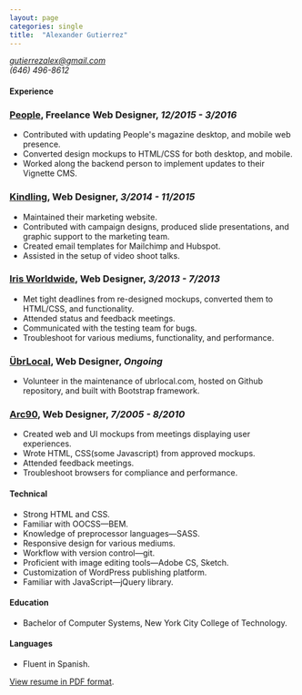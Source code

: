 ```yaml
---
layout: page
categories: single
title:  "Alexander Gutierrez"
---
```


<address>
    <a href="mailto:gutierrezalex@gmail.com;">gutierrezalex@gmail.com</a><br>
    (646) 496-8612<br>
</address>

#### Experience

### [People](http://people.com/), Freelance Web Designer, *12/2015 - 3/2016*

- Contributed with updating People's magazine desktop, and mobile web presence.
- Converted design mockups to HTML/CSS for both desktop, and mobile.
- Worked along the backend person to implement updates to their Vignette CMS.

### [Kindling](http://kindlingapp.com/), Web Designer, *3/2014 - 11/2015*

- Maintained their marketing website.
- Contributed with campaign designs, produced slide presentations, and graphic support to the marketing team.
- Created email templates for Mailchimp and Hubspot.
- Assisted in the setup of video shoot talks.

### [Iris Worldwide](http://www.iris-worldwide.com/), Web Designer, *3/2013 - 7/2013*

- Met tight deadlines from re-designed mockups, converted them to HTML/CSS, and functionality.
- Attended status and feedback meetings.
- Communicated with the testing team for bugs.
- Troubleshoot for various mediums, functionality, and performance.

### [ÜbrLocal](http://ubrLocal.com/), Web Designer, *Ongoing*

- Volunteer in the maintenance of ubrlocal.com, hosted on Github repository, and built with Bootstrap framework.

### [Arc90](http://www.arc90.com/), Web Designer, *7/2005 - 8/2010*

- Created web and UI mockups from meetings displaying  user experiences.
- Wrote HTML, CSS(some Javascript) from approved mockups.
- Attended feedback meetings.
- Troubleshoot browsers for compliance and performance.

#### Technical

- Strong HTML and CSS.
- Familiar with OOCSS&mdash;BEM.
- Knowledge of preprocessor languages&mdash;SASS.
- Responsive design for various mediums.
- Workflow with version control&mdash;git.
- Proficient with image editing tools&mdash;Adobe CS, Sketch.
- Customization of WordPress publishing platform.
- Familiar with JavaScript&mdash;jQuery library.

#### Education

- Bachelor of Computer Systems, New York City College of Technology.

#### Languages

- Fluent in Spanish.

[View resume in PDF format](resume.pdf).
